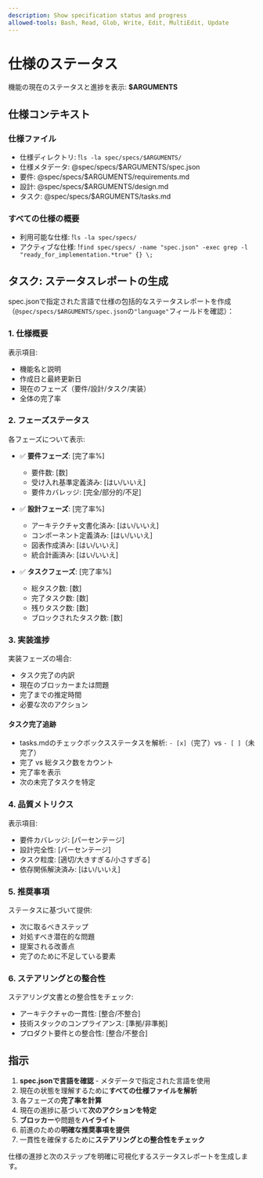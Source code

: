 ```yaml
---
description: Show specification status and progress
allowed-tools: Bash, Read, Glob, Write, Edit, MultiEdit, Update
---
```


# 仕様のステータス

機能の現在のステータスと進捗を表示: **$ARGUMENTS**

## 仕様コンテキスト

### 仕様ファイル

- 仕様ディレクトリ: !`ls -la spec/specs/$ARGUMENTS/`
- 仕様メタデータ: @spec/specs/$ARGUMENTS/spec.json
- 要件: @spec/specs/$ARGUMENTS/requirements.md
- 設計: @spec/specs/$ARGUMENTS/design.md
- タスク: @spec/specs/$ARGUMENTS/tasks.md

### すべての仕様の概要

- 利用可能な仕様: !`ls -la spec/specs/`
- アクティブな仕様: !`find spec/specs/ -name "spec.json" -exec grep -l "ready_for_implementation.*true" {} \;`

## タスク: ステータスレポートの生成

spec.jsonで指定された言語で仕様の包括的なステータスレポートを作成（`@spec/specs/$ARGUMENTS/spec.json`の`"language"`フィールドを確認）：

### 1. 仕様概要

表示項目:

- 機能名と説明
- 作成日と最終更新日
- 現在のフェーズ（要件/設計/タスク/実装）
- 全体の完了率

### 2. フェーズステータス

各フェーズについて表示:

- ✅ **要件フェーズ**: [完了率%]

  - 要件数: [数]
  - 受け入れ基準定義済み: [はい/いいえ]
  - 要件カバレッジ: [完全/部分的/不足]

- ✅ **設計フェーズ**: [完了率%]

  - アーキテクチャ文書化済み: [はい/いいえ]
  - コンポーネント定義済み: [はい/いいえ]
  - 図表作成済み: [はい/いいえ]
  - 統合計画済み: [はい/いいえ]

- ✅ **タスクフェーズ**: [完了率%]
  - 総タスク数: [数]
  - 完了タスク数: [数]
  - 残りタスク数: [数]
  - ブロックされたタスク数: [数]

### 3. 実装進捗

実装フェーズの場合:

- タスク完了の内訳
- 現在のブロッカーまたは問題
- 完了までの推定時間
- 必要な次のアクション

#### タスク完了追跡

- tasks.mdのチェックボックスステータスを解析: `- [x]`（完了）vs `- [ ]`（未完了）
- 完了 vs 総タスク数をカウント
- 完了率を表示
- 次の未完了タスクを特定

### 4. 品質メトリクス

表示項目:

- 要件カバレッジ: [パーセンテージ]
- 設計完全性: [パーセンテージ]
- タスク粒度: [適切/大きすぎる/小さすぎる]
- 依存関係解決済み: [はい/いいえ]

### 5. 推奨事項

ステータスに基づいて提供:

- 次に取るべきステップ
- 対処すべき潜在的な問題
- 提案される改善点
- 完了のために不足している要素

### 6. ステアリングとの整合性

ステアリング文書との整合性をチェック:

- アーキテクチャの一貫性: [整合/不整合]
- 技術スタックのコンプライアンス: [準拠/非準拠]
- プロダクト要件との整合性: [整合/不整合]

## 指示

1. **spec.jsonで言語を確認** - メタデータで指定された言語を使用
2. 現在の状態を理解するために**すべての仕様ファイルを解析**
3. 各フェーズの**完了率を計算**
4. 現在の進捗に基づいて**次のアクションを特定**
5. **ブロッカー**や問題を**ハイライト**
6. 前進のための**明確な推奨事項を提供**
7. 一貫性を確保するために**ステアリングとの整合性をチェック**

仕様の進捗と次のステップを明確に可視化するステータスレポートを生成します。
